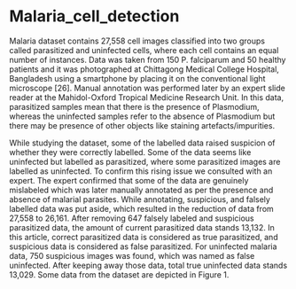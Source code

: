 # Malaria_cell_detection
Malaria dataset contains 27,558 cell images classified into two groups called parasitized and uninfected cells, where each cell contains an equal number of instances. Data was taken from 150 P. falciparum and 50 healthy patients and it was photographed at Chittagong Medical College Hospital, Bangladesh using a smartphone by placing it on the conventional light microscope [26]. Manual annotation was performed later by an expert slide reader at the Mahidol-Oxford Tropical Medicine Research Unit. In this data, parasitized samples mean that there is the presence of Plasmodium, whereas the uninfected samples refer to the absence of Plasmodium but there may be presence of other objects like staining artefacts/impurities.

While studying the dataset, some of the labelled data raised suspicion of whether they were correctly labelled. Some of the data seems like uninfected but labelled as parasitized, where some parasitized images are labelled as uninfected. To confirm this rising issue we consulted with an expert. The expert confirmed that some of the data are genuinely mislabeled which was later manually annotated as per the presence and absence of malarial parasites. While annotating, suspicious, and falsely labelled data was put aside, which resulted in the reduction of data from 27,558 to 26,161. After removing 647 falsely labeled and suspicious parasitized data, the amount of current parasitized data stands 13,132. In this article, correct parasitized data is considered as true parasitized, and suspicious data is considered as false parasitized. For uninfected malaria data, 750 suspicious images was found, which was named as false uninfected. After keeping away those data, total true uninfected data stands 13,029. Some data from the dataset are depicted in Figure 1.
